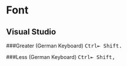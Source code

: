 # Font

## Visual Studio

###Greater (German Keyboard)
<kbd>Ctrl</kbd><kbd>⇤ Shift</kbd><kbd>.</kbd>

###Less (German Keyboard)
<kbd>Ctrl</kbd><kbd>⇤ Shift</kbd><kbd>,</kbd>
